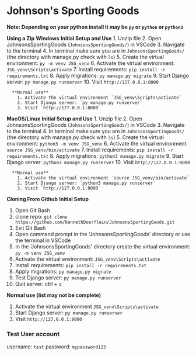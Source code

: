 # Johnson's Sporting Goods
**Note: Depending on your python install it may be `py` or `python` or `python3`**

**Using a Zip**
  **Windows**
    **Initial Setup and Use**
      1. Unzip file
      2. Open JohnsonsSportingGoods (`JohnsonsSportingGoods/`) in VSCode
      3. Navigate to the terminal
      4. In terminal make sure you are in `JohnsonsSportingGoods/` (the directory with manage.py check with `ls`) 
      5. Create the virtual environment: `py -m venv JSG_venv`
      6. Activate the virtual environment: `JSG_venv\Scripts\activate`
      7. Install requirements: `pip install -r requirements.txt`
      8. Apply migrations: `py manage.py migrate`
      9. Start Django server: `py manage.py runserver`
      10. Visit `http://127.0.0.1:8000`

      **Normal use**
        1. Activate the virtual environment `JSG_venv\Scripts\activate`
        2. Start Django server: `py manage.py runserver`
        3. Visit `http://127.0.0.1:8000`

  **MacOS/Linux**
    **Initial Setup and Use**
      1. Unzip file
      2. Open JohnsonsSportingGoods (`JohnsonsSportingGoods/`) in VSCode
      3. Navigate to the terminal
      4. In terminal make sure you are in `JohnsonsSportingGoods/` (the directory with manage.py check with `ls`) 
      5. Create the virtual environment: `python3 -m venv JSG_venv`
      6. Activate the virtual environment: `source JSG_venv/bin/activate`
      7. Install requirements: `pip install -r requirements.txt`
      8. Apply migrations: `python3 manage.py migrate`
      9. Start Django server: `python3 manage.py runserver`
      10. Visit `http://127.0.0.1:8000`

      **Normal use**
        1. Activate the virtual environment `source JSG_venv/bin/activate`
        2. Start Django server: `python3 manage.py runserver`
        3. Visit `http://127.0.0.1:8000`

**Cloning From Github**
  **Initial Setup**
  1. Open Git Bash
  2. clone repo: `git clone https://github.com/KennethDoerflein/JohnsonsSportingGoods.git`
  3. Exit Git Bash
  4. Open command prompt in the 'JohnsonsSportingGoods' directory or use the terminal in VSCode
  5. In the 'JohnsonsSportingGoods' directory create the virtual environment: `py -m venv JSG_venv`
  6. Activate the virtual environment: `JSG_venv\Scripts\activate`
  7. Install requirements: `pip install -r requirements.txt`
  8. Apply migrations: `py manage.py migrate`
  9. Test Django server: `py manage.py runserver`
  10. Quit server: ctrl + c

  **Normal use (list may not be complete)**
  1. Activate the virtual environment `JSG_venv\Scripts\activate`
  2. Start Django server: `py manage.py runserver`
  3. Visit `http://127.0.0.1:8000`

  ### Test User account
  username: `test`
  password: `mypassword123`
